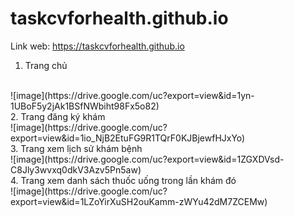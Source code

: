 # taskcvforhealth.github.io
Link web: https://taskcvforhealth.github.io
<br>
1. Trang chủ
<br>
![image](https://drive.google.com/uc?export=view&id=1yn-1UBoF5y2jAk1BSfNWbiht98Fx5o82)
<br>
2. Trang đăng ký khám
<br>
![image](https://drive.google.com/uc?export=view&id=1io_NjB2EtuFG9R1TQrF0KJBjewfHJxYo)
<br>
3. Trang xem lịch sử khám bệnh
<br>
![image](https://drive.google.com/uc?export=view&id=1ZGXDVsd-C8Jly3wvxq0dkV3Azv5Pn5aw)
<br>
4. Trang xem danh sách thuốc uống trong lần khám đó
<br>
![image](https://drive.google.com/uc?export=view&id=1LZoYirXuSH2ouKamm-zWYu42dM7ZCEMw)
